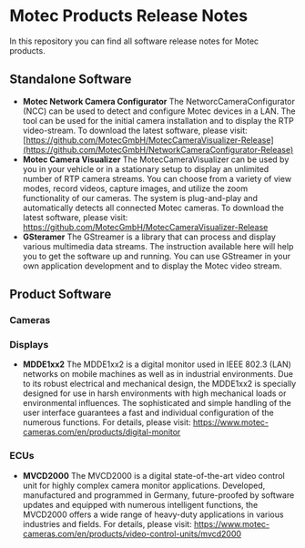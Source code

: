 # Motec Products Release Notes
In this repository you can find all software release notes for Motec products.

## Standalone Software
- **Motec Network Camera Configurator** The NetworcCameraConfigurator (NCC) can be used to detect and configure Motec devices in a LAN. The tool can be used for the initial camera installation and to display the RTP video-stream. To download the latest software, please visit: [https://github.com/MotecGmbH/MotecCameraVisualizer-Release](https://github.com/MotecGmbH/NetworkCameraConfigurator-Release)
- **Motec Camera Visualizer** The MotecCameraVisualizer can be used by you in your vehicle or in a stationary setup to display an unlimited number of RTP camera streams. You can choose from a variety of view modes, record videos, capture images, and utilize the zoom functionality of our cameras. The system is plug-and-play and automatically detects all connected Motec cameras. To download the latest software, please visit: https://github.com/MotecGmbH/MotecCameraVisualizer-Release
- **GSteramer** The GStreamer is a library that can process and display various multimedia data streams. The instruction available here will help you to get the software up and running. You can use GStreamer in your own application development and to display the Motec video stream.

## Product Software

### Cameras

### Displays
- **MDDE1xx2** The MDDE1xx2 is a digital monitor used in IEEE 802.3 (LAN) networks on mobile machines as well as in industrial environments. Due to its robust electrical and mechanical design, the MDDE1xx2 is specially designed for use in harsh environments with high mechanical loads or environmental influences. The sophisticated and simple handling of the user interface guarantees a fast and individual configuration of the numerous functions. For details, please visit: https://www.motec-cameras.com/en/products/digital-monitor

### ECUs
- **MVCD2000** The MVCD2000 is a digital state-of-the-art video control unit for highly complex camera monitor applications. Developed, manufactured and programmed in Germany, future-proofed by software updates and equipped with numerous intelligent functions, the MVCD2000 offers a wide range of heavy-duty applications in various industries and fields. For details, please visit: https://www.motec-cameras.com/en/products/video-control-units/mvcd2000
